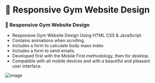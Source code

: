 #  💪 Responsive Gym Website Design

### 💪 Responsive Gym Website Design

- Responsive Gym Website Design Using HTML CSS & JavaScript
- Contains animations when scrolling.
- Includes a form to calculate body mass index.
- Includes a form to send emails.
- Developed first with the Mobile First methodology, then for desktop.
- Compatible with all mobile devices and with a beautiful and pleasant user interface.

![image](https://github.com/vishnuvemuri/gym_website-main/assets/96485620/ead87bf0-840c-4052-9895-4c7a8f55cfb0)
